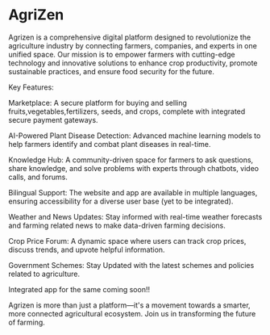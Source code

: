 # AgriZen
Agrizen is a comprehensive digital platform designed to revolutionize the agriculture industry by connecting farmers, companies, and experts in one unified space. Our mission is to empower farmers with cutting-edge technology and innovative solutions to enhance crop productivity, promote sustainable practices, and ensure food security for the future.

Key Features:

Marketplace: A secure platform for buying and selling fruits,vegetables,fertilizers, seeds, and crops, complete with integrated secure payment gateways.

AI-Powered Plant Disease Detection: Advanced machine learning models to help farmers identify and combat plant diseases in real-time.

Knowledge Hub: A community-driven space for farmers to ask questions, share knowledge, and solve problems with experts through chatbots, video calls, and forums.

Bilingual Support: The website and app are available in multiple languages, ensuring accessibility for a diverse user base (yet to be integrated).

Weather and News Updates: Stay informed with real-time weather forecasts and farming related news to make data-driven farming decisions.

Crop Price Forum: A dynamic space where users can track crop prices, discuss trends, and upvote helpful information.

Government Schemes: Stay Updated with the latest schemes and policies related to agriculture.

Integrated app for the same coming soon!!

Agrizen is more than just a platform—it's a movement towards a smarter, more connected agricultural ecosystem. Join us in transforming the future of farming.
